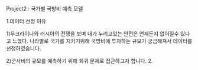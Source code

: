Project2 : 국가별 국방비 예측 모델

1.데이터 선정 이유

  1)우크라이나와 러시아의 전쟁을 보며 내가 누리고있는 안전은 언제든지 없어질수 있다고 느꼈다. 나라별로 국가를 지키기위해 국방비에 투자하는 규모가 궁금해져서 데이터를 선정하였습니다.
  
  2)군사비의 규모를 예측하기 위해 회귀 문제로 접근하고자 합니다.
2. 
